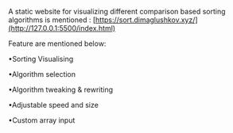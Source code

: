 A static website for visualizing different comparison based sorting algorithms is mentioned : 
[https://sort.dimaglushkov.xyz/](http://127.0.0.1:5500/index.html)

Feature are mentioned below:

•Sorting Visualising

•Algorithm selection

•Algorithm tweaking & rewriting

•Adjustable speed and size

•Custom array input




